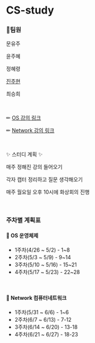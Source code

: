 # CS-study

### 🔮팀원

문유주

윤주혜

정혜령

[진주현](https://github.com/bonfire8)

최승희

<br>

✏ [OS 강의 링크](http://www.kocw.or.kr/home/cview.do?mty=p&kemId=1046323)

✏ [Network 강의 링크](http://www.kocw.net/home/cview.do?mty=p&kemId=1169634)

<br>

✨ 스터디 계획 ✨

  매주 정해진 강의 들어오기

  각자 캡터 정리하고 질문 생각해오기

  매주 월요일 오후 10시에 화상회의 진행

<br>

### 주차별 계획표

#### 📄 OS 운영체제

- 1주차(4/26 ~ 5/2) - 1~8
- 2주차(5/3 ~ 5/9) - 9~14
- 3주차(5/10 ~ 5/16) - 15~21
- 4주차(5/17 ~ 5/23) - 22~28

<br>

#### 📄 Network  컴퓨터네트워크

- 1주차(5/31 ~ 6/6) - 1~6
- 2주차(6/7 ~ 6/13) - 7-12
- 3주차(6/14 ~ 6/20) - 13-18
- 4주차(6/21 ~ 6/27) - 18-23

